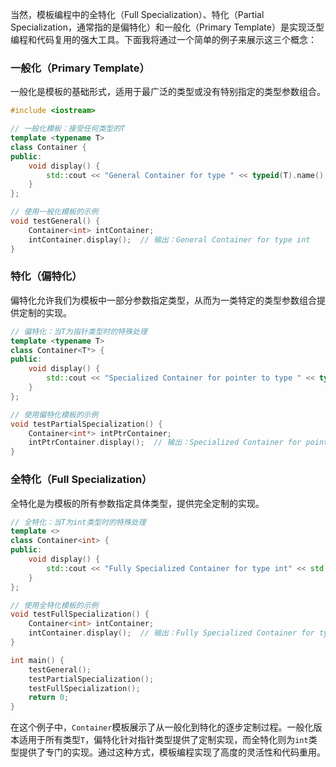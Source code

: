 当然，模板编程中的全特化（Full Specialization）、特化（Partial Specialization，通常指的是偏特化）和一般化（Primary Template）是实现泛型编程和代码复用的强大工具。下面我将通过一个简单的例子来展示这三个概念：

### 一般化（Primary Template）
一般化是模板的基础形式，适用于最广泛的类型或没有特别指定的类型参数组合。

```cpp
#include <iostream>

// 一般化模板：接受任何类型的T
template <typename T>
class Container {
public:
    void display() {
        std::cout << "General Container for type " << typeid(T).name() << std::endl;
    }
};

// 使用一般化模板的示例
void testGeneral() {
    Container<int> intContainer;
    intContainer.display();  // 输出：General Container for type int
}

```

### 特化（偏特化）
偏特化允许我们为模板中一部分参数指定类型，从而为一类特定的类型参数组合提供定制的实现。

```cpp
// 偏特化：当T为指针类型时的特殊处理
template <typename T>
class Container<T*> {
public:
    void display() {
        std::cout << "Specialized Container for pointer to type " << typeid(T).name() << "*" << std::endl;
    }
};

// 使用偏特化模板的示例
void testPartialSpecialization() {
    Container<int*> intPtrContainer;
    intPtrContainer.display();  // 输出：Specialized Container for pointer to type int*
}
```

### 全特化（Full Specialization）
全特化是为模板的所有参数指定具体类型，提供完全定制的实现。

```cpp
// 全特化：当T为int类型时的特殊处理
template <>
class Container<int> {
public:
    void display() {
        std::cout << "Fully Specialized Container for type int" << std::endl;
    }
};

// 使用全特化模板的示例
void testFullSpecialization() {
    Container<int> intContainer;
    intContainer.display();  // 输出：Fully Specialized Container for type int
}

int main() {
    testGeneral();
    testPartialSpecialization();
    testFullSpecialization();
    return 0;
}
```

在这个例子中，`Container`模板展示了从一般化到特化的逐步定制过程。一般化版本适用于所有类型`T`，偏特化针对指针类型提供了定制实现，而全特化则为`int`类型提供了专门的实现。通过这种方式，模板编程实现了高度的灵活性和代码重用。